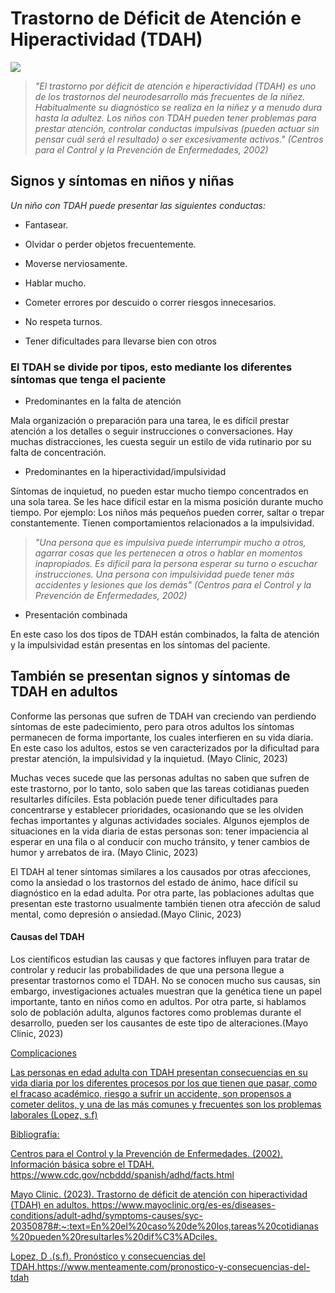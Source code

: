 # Trastorno de Déficit de Atención e Hiperactividad (TDAH)

![](https://www.cdc.gov/ncbddd/spanish/adhd/images/ADHDCooccurringConditions-SP.jpg?_=22183) 

> *"El trastorno por déficit de atención e hiperactividad (TDAH) es uno de los trastornos del neurodesarrollo más frecuentes de la niñez. Habitualmente su diagnóstico se realiza en la niñez y a menudo dura hasta la adultez. Los niños con TDAH pueden tener problemas para prestar atención, controlar conductas impulsivas (pueden actuar sin pensar cuál será el resultado) o ser excesivamente activos."* *(Centros para el Control y la Prevención de Enfermedades, 2002)*

## Signos y síntomas en niños y niñas

*Un niño con TDAH puede presentar las siguientes conductas:*

- Fantasear.

- Olvidar o perder objetos frecuentemente.

- Moverse nerviosamente.

- Hablar mucho.

- Cometer errores por descuido o correr riesgos innecesarios.

- No respeta turnos.

- Tener dificultades para llevarse bien con otros

### El TDAH se divide por tipos, esto mediante los diferentes síntomas que tenga el paciente

- Predominantes en la falta de atención

Mala organización o preparación para una tarea, le es difícil prestar atención a los detalles o seguir instrucciones o conversaciones. Hay muchas distracciones, les cuesta seguir un estilo de vida rutinario por su falta de concentración.

- Predominantes en la hiperactividad/impulsividad

Síntomas de inquietud, no pueden estar mucho tiempo concentrados en una sola tarea. Se les hace difícil estar en la misma posición durante mucho tiempo. Por ejemplo: Los niños más pequeños pueden correr, saltar o trepar constantemente. Tienen comportamientos relacionados a la impulsividad. 

> *"Una persona que es impulsiva puede interrumpir mucho a otros, agarrar cosas que les pertenecen a otros o hablar en momentos inapropiados. Es difícil para la persona esperar su turno o escuchar instrucciones. Una persona con impulsividad puede tener más accidentes y lesiones que los demás"* *(Centros para el Control y la Prevención de Enfermedades, 2002)*

- Presentación combinada

En este caso los dos tipos de TDAH están combinados, la falta de atención y la impulsividad están presentas en los síntomas del paciente.

## También se presentan signos y síntomas de TDAH en adultos

Conforme las personas que sufren de TDAH van creciendo van perdiendo síntomas de este padecimiento, pero para otros adultos los síntomas permanecen de forma importante, los cuales interfieren en su vida diaria. En este caso los adultos, estos se ven caracterizados por la dificultad para prestar atención, la impulsividad y la inquietud. (Mayo Clinic, 2023)

Muchas veces sucede que las personas adultas no saben que sufren de este trastorno, por lo tanto, solo saben que las tareas cotidianas pueden resultarles difíciles. Esta población puede tener dificultades para concentrarse y establecer prioridades, ocasionando que se les olviden fechas importantes y algunas actividades sociales. Algunos ejemplos de situaciones en la vida diaria de estas personas son: tener impaciencia al esperar en una fila o al conducir con mucho tránsito, y tener cambios de humor y arrebatos de ira. (Mayo Clinic, 2023)

El TDAH al tener síntomas  similares a los causados por otras afecciones, como la ansiedad o los trastornos del estado de ánimo, hace difícil su diagnóstico en la edad adulta. Por otra parte, las poblaciones adultas que presentan este trastorno usualmente también tienen otra afección de salud mental, como depresión o ansiedad.(Mayo Clinic, 2023)

#### **Causas del TDAH**

Los científicos estudian las causas y que factores influyen para tratar de controlar y reducir las probabilidades de que una persona llegue a presentar trastornos como el TDAH. No se conocen mucho sus causas, sin embargo, investigaciones actuales muestran que la genética tiene un papel importante, tanto en niños como en adultos. Por otra parte, si hablamos solo de población adulta, algunos factores como problemas durante el desarrollo, pueden ser los causantes de este tipo de alteraciones.(Mayo Clinic, 2023)

<u>Complicaciones<u>

Las personas en edad adulta con TDAH presentan consecuencias en su vida diaria por los diferentes procesos por los que tienen que pasar, como el fracaso académico, riesgo a sufrir un accidente, son propensos a cometer delitos, y una de las más comunes y frecuentes son los [problemas laborales](https://neurodoza.com/dificultades-de-un-adulto-con-tdah-en-el-ambito-laboral/) (Lopez, s.f)

Bibliografía:

Centros para el Control y la Prevención de Enfermedades. (2002). Información básica sobre el TDAH. https://www.cdc.gov/ncbddd/spanish/adhd/facts.html
  
Mayo Clinic. (2023). Trastorno de déficit de atención con hiperactividad (TDAH) en adultos. https://www.mayoclinic.org/es-es/diseases-conditions/adult-adhd/symptoms-causes/syc-20350878#:~:text=En%20el%20caso%20de%20los,tareas%20cotidianas%20pueden%20resultarles%20dif%C3%ADciles.

Lopez, D .(s.f). Pronóstico y consecuencias del TDAH.https://www.menteamente.com/pronostico-y-consecuencias-del-tdah
